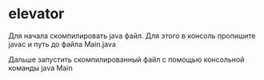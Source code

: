 # elevator

Для начала скомпилировать java файл. Для этого в консоль пропишите javac и путь до файла Main.java


Дальше запустить скомпилированный файл с помощью консольной команды java Main
